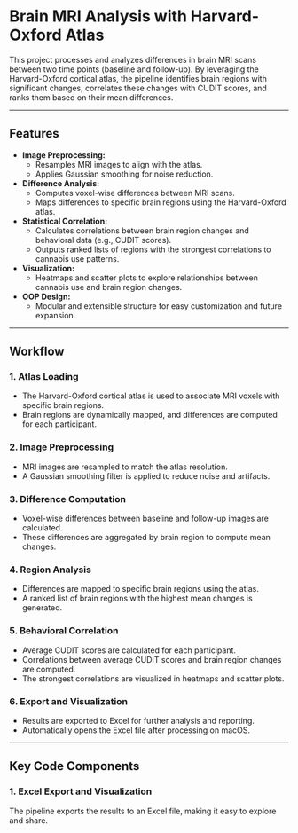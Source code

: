 # **Brain MRI Analysis with Harvard-Oxford Atlas**

This project processes and analyzes differences in brain MRI scans between two time points (baseline and follow-up). By leveraging the Harvard-Oxford cortical atlas, the pipeline identifies brain regions with significant changes, correlates these changes with CUDIT scores, and ranks them based on their mean differences.

---

## **Features**
- **Image Preprocessing:**
  - Resamples MRI images to align with the atlas.
  - Applies Gaussian smoothing for noise reduction.
- **Difference Analysis:**
  - Computes voxel-wise differences between MRI scans.
  - Maps differences to specific brain regions using the Harvard-Oxford atlas.
- **Statistical Correlation:**
  - Calculates correlations between brain region changes and behavioral data (e.g., CUDIT scores).
  - Outputs ranked lists of regions with the strongest correlations to cannabis use patterns.
- **Visualization:**
  - Heatmaps and scatter plots to explore relationships between cannabis use and brain region changes.
- **OOP Design:**
  - Modular and extensible structure for easy customization and future expansion.

---

## **Workflow**

### 1. **Atlas Loading**
   - The Harvard-Oxford cortical atlas is used to associate MRI voxels with specific brain regions.
   - Brain regions are dynamically mapped, and differences are computed for each participant.

### 2. **Image Preprocessing**
   - MRI images are resampled to match the atlas resolution.
   - A Gaussian smoothing filter is applied to reduce noise and artifacts.

### 3. **Difference Computation**
   - Voxel-wise differences between baseline and follow-up images are calculated.
   - These differences are aggregated by brain region to compute mean changes.

### 4. **Region Analysis**
   - Differences are mapped to specific brain regions using the atlas.
   - A ranked list of brain regions with the highest mean changes is generated.

### 5. **Behavioral Correlation**
   - Average CUDIT scores are calculated for each participant.
   - Correlations between average CUDIT scores and brain region changes are computed.
   - The strongest correlations are visualized in heatmaps and scatter plots.

### 6. **Export and Visualization**
   - Results are exported to Excel for further analysis and reporting.
   - Automatically opens the Excel file after processing on macOS.

---

## **Key Code Components**
### **1. Excel Export and Visualization**
The pipeline exports the results to an Excel file, making it easy to explore and share.